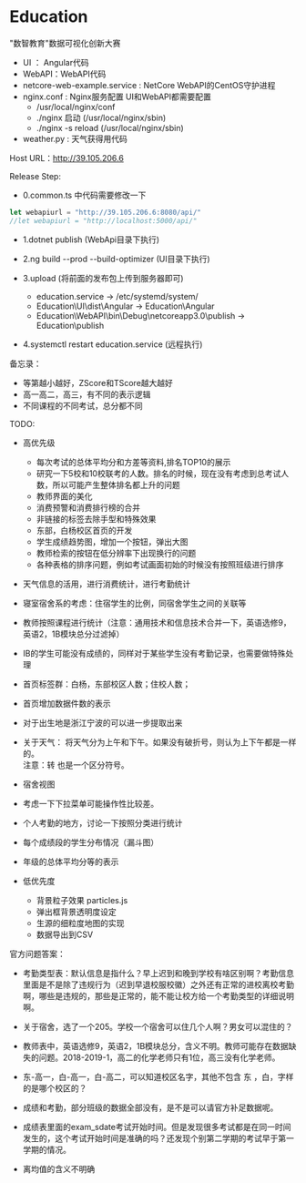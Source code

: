 # Education

"数智教育"数据可视化创新大赛

- UI ： Angular代码
- WebAPI：WebAPI代码
- netcore-web-example.service : NetCore WebAPI的CentOS守护进程
- nginx.conf : Nginx服务配置 UI和WebAPI都需要配置
  - /usr/local/nginx/conf
  - ./nginx 启动 (/usr/local/nginx/sbin)
  - ./nginx -s reload (/usr/local/nginx/sbin)
- weather.py : 天气获得用代码

Host URL：<http://39.105.206.6>

Release Step:

- 0.common.ts 中代码需要修改一下

```typescript
let webapiurl = "http://39.105.206.6:8080/api/"
//let webapiurl = "http://localhost:5000/api/"
```

- 1.dotnet publish (WebApi目录下执行)

- 2.ng build --prod --build-optimizer (UI目录下执行)

- 3.upload (将前面的发布包上传到服务器即可)
  - education.service -> /etc/systemd/system/
  - Education\UI\dist\Angular -> Education\Angular
  - Education\WebAPI\bin\Debug\netcoreapp3.0\publish -> Education\publish

- 4.systemctl restart education.service (远程执行)

备忘录：

- 等第越小越好，ZScore和TScore越大越好
- 高一高二，高三，有不同的表示逻辑
- 不同课程的不同考试，总分都不同

TODO:

- 高优先级
  - 每次考试的总体平均分和方差等资料,排名TOP10的展示
  - 研究一下5校和10校联考的人数。排名的时候，现在没有考虑到总考试人数，所以可能产生整体排名都上升的问题
  - 教师界面的美化
  - 消费预警和消费排行榜的合并
  - 非链接的标签去除手型和特殊效果
  - 东部，白杨校区首页的开发
  - 学生成绩趋势图，增加一个按钮，弹出大图
  - 教师检索的按钮在低分辨率下出现换行的问题
  - 各种表格的排序问题，例如考试画面初始的时候没有按照班级进行排序

- 天气信息的活用，进行消费统计，进行考勤统计
- 寝室宿舍系的考虑：住宿学生的比例，同宿舍学生之间的关联等
- 教师按照课程进行统计（注意：通用技术和信息技术合并一下，英语选修9，英语2，1B模块总分过滤掉）
- IB的学生可能没有成绩的，同样对于某些学生没有考勤记录，也需要做特殊处理
- 首页标签群：白杨，东部校区人数；住校人数；
- 首页增加数据件数的表示
- 对于出生地是浙江宁波的可以进一步提取出来
- 关于天气：
    将天气分为上午和下午。如果没有破折号，则认为上下午都是一样的。  
    注意：转 也是一个区分符号。
- 宿舍视图
- 考虑一下下拉菜单可能操作性比较差。
- 个人考勤的地方，讨论一下按照分类进行统计
- 每个成绩段的学生分布情况（漏斗图）
- 年级的总体平均分等的表示
  
- 低优先度
  - 背景粒子效果 particles.js
  - 弹出框背景透明度设定
  - 生源的细粒度地图的实现
  - 数据导出到CSV

官方问题答案：

- 考勤类型表：默认信息是指什么？早上迟到和晚到学校有啥区别啊？考勤信息里面是不是除了违规行为（迟到早退校服校徽）之外还有正常的进校离校考勤啊，哪些是违规的，那些是正常的，能不能让校方给一个考勤类型的详细说明啊。
- 关于宿舍，选了一个205。学校一个宿舍可以住几个人啊？男女可以混住的？
- 教师表中，英语选修9，英语2，1B模块总分，含义不明。教师可能存在数据缺失的问题。2018-2019-1，高二的化学老师只有1位，高三没有化学老师。
- 东-高一，白-高一，白-高二，可以知道校区名字，其他不包含 东 ，白，字样的是哪个校区的？
- 成绩和考勤，部分班级的数据全部没有，是不是可以请官方补足数据呢。

- 成绩表里面的exam_sdate考试开始时间。但是发现很多考试都是在同一时间发生的，这个考试开始时间是准确的吗？还发现个别第二学期的考试早于第一学期的情况。
- 离均值的含义不明确
